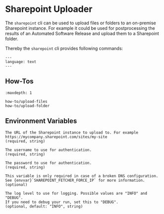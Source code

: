 <!--
SPDX-FileCopyrightText: 2024 grow platform GmbH

SPDX-License-Identifier: MIT
-->

# Sharepoint Uploader

The `sharepoint` cli can be used to upload files or folders to an on-premise Sharepoint instance.
For example it could be used for postprocessing the results of an Automated
Software Release and upload them to a Sharepoint folder.

Thereby the `sharepoint` cli provides following commands:

```{literalinclude} resources/sharepoint-cli-description.txt
---
language: text
---
```

## How-Tos

```{toctree}
:maxdepth: 1

how-to/upload-files
how-to/upload-folder
```

## Environment Variables

```{envvar} SHAREPOINT_PROJECT_SITE
The URL of the Sharepoint instance to upload to. For example https://mycompany.sharepoint.com/sites/my-site
(required, string)
```

```{envvar} SHAREPOINT_USERNAME
The username to use for authentication.
(required, string)
```

```{envvar} SHAREPOINT_PASSWORD
The password to use for authentication.
(required, string)
```

```{envvar} SHAREPOINT_FORCE_IP
This variable is only required in case of a broken DNS configuration.
See {envvar}`SHAREPOINT_FETCHER_FORCE_IP` for more information.
(optional)
```

```{envvar} LOG_LEVEL
The log level to use for logging. Possible values are "INFO" and "DEBUG".
If you need to debug your run, set this to "DEBUG".
(optional, default: "INFO", string)
```
